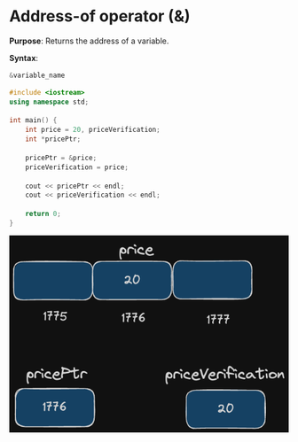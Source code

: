 # Address-of operator (&)
**Purpose**: Returns the address of a variable.

**Syntax**:

```c++
&variable_name
```

```c++
#include <iostream>
using namespace std;

int main() {
    int price = 20, priceVerification;
    int *pricePtr;
    
    pricePtr = &price;
    priceVerification = price;

    cout << pricePtr << endl;
    cout << priceVerification << endl;

    return 0;
}
```

![Address-of Operator Visualized](../../assets/img/address-of-operator.png)